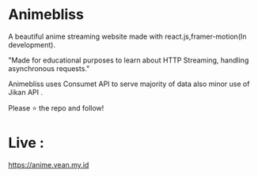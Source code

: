 # Animebliss
A beautiful anime streaming website made with react.js,framer-motion(In development).

"Made for educational purposes to learn about HTTP Streaming, handling asynchronous requests."

Animebliss uses Consumet API to serve majority of data also minor use of Jikan API .

Please ⭐ the repo and follow!

# Live :
https://anime.vean.my.id
